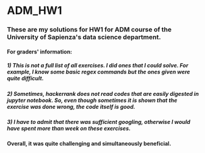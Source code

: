 # ADM_HW1
### These are my solutions for HW1 for ADM course of the University of Sapienza's data science department.

#### For graders' information:

##### 1) This is not a full list of all exercises. I did ones that I could solve. For example, I know some basic regex commands but the ones given were quite difficult.
##### 2) Sometimes, hackerrank does not read codes that are easily digested in jupyter notebook. So, even though sometimes it is shown that the exercise was done wrong, the code itself is good.
##### 3) I have to admit that there was sufficient googling, otherwise I would have spent more than week on these exercises.

#### Overall, it was quite challenging and simultaneously beneficial.

